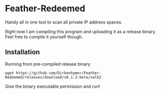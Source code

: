 # Feather-Redeemed
Handy all in one tool to scan all private IP address spaces.

Right now I am compiling this program and uploading it as a release binary. Feel free to compile it yourself though.

## Installation

Running from pre-compiled release binary
```
wget https://github.com/Dirkenhymer/Feather-Redeemed/releases/download/v0.1.3-beta/valk2
```
Give the binary executable permission and run!
